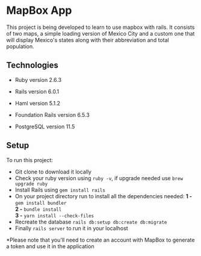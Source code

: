# MapBox App

This project is being developed to learn to use mapbox with rails. It consists of two maps, a simple loading version of Mexico City and a custom one that will display Mexico's states along with their abbreviation and total population.

## Technologies 

* Ruby version 2.6.3

* Rails version 6.0.1 

* Haml version 5.1.2

* Foundation Rails version 6.5.3

* PostgreSQL version 11.5

## Setup

To run this project:

* Git clone to download it locally
* Check your ruby version using `ruby -v`, if upgrade needed use `brew upgrade ruby`
* Install Rails using `gem install rails`
* On your project directory run to install all the dependencies needed:
    **1 -**  `gem install bundler` <br/>
    **2 -** `bundle install`<br/>
    **3 -** `yarn install --check-files`<br/>
* Recreate the database `rails db:setup db:create db:migrate`
* Finally `rails server` to run it in your localhost

*Please note that you'll need to create an account with MapBox to generate a token and use it in the application
